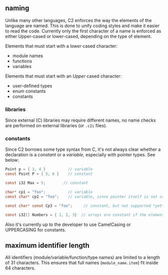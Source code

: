 
## naming

Unlike many other languages, C2 enforces the way the elements of the language
are named. This is done to unify coding styles and make it easier to read the
code. Currently only the first character of a name is enforced as either Upper-cased
or lower-cased, depending on the type of element.

Elements that must start with a *lower* cased character:

* module names
* functions
* variables

Elements that must start with an *Upper* cased character:

* user-defined types
* enum constants
* constants

### libraries

Since external (C) libraries may require different names, no name checks are
performed on external libraries (or `.c2i` files).

### constants

Since C2 borrows some type syntax from C, it's not always clear whether a
declaration is a *constant* or a *variable*, especially with pointer types.
See below:

```c
Point p = { 3, 4 }          // variable
const Point P = { 5, 6 }    // constant

const i32 Max = 5;        // constant

char* cp1 = "foo";          // variable
const char* cp2 = "foo";    // variable, since pointer itself is not constant

const char* const Cp3 = "foo";     // constant, but not supported *yet*

const i32[] Numbers = { 1, 2, 3}  // arrays are constant if the element type is constant

```

Also it's currently up to the developer to use CamelCasing or UPPERCASING for constants.

## maximum identifier length

All identifiers (module/variable/function/type names) are limited to a length of 31 characters.
This ensures that full names (`module_name.item`) fit inside 64 characters.


